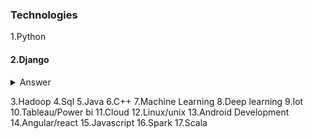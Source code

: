 ### Technologies

1.Python 

#### 2.Django 

<details>
<summary>Answer</summary> 
  
```
to build production-grade backends
  
```
</details>
  
3.Hadoop 
4.Sql 
5.Java 
6.C++ 
7.Machine Learning 
8.Deep learning 
9.Iot 
10.Tableau/Power bi
11.Cloud 
12.Linux/unix 
13.Android Development 
14.Angular/react 
15.Javascript
16.Spark
17.Scala
